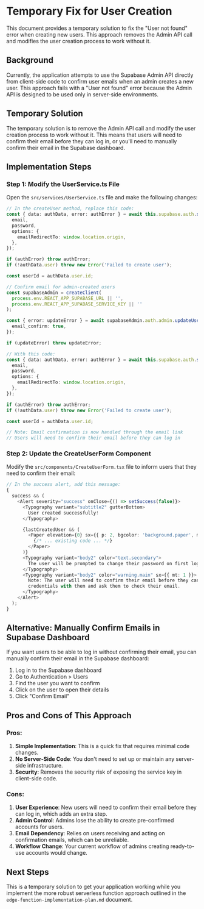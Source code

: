 # Temporary Fix for User Creation

This document provides a temporary solution to fix the "User not found" error when creating new users. This approach removes the Admin API call and modifies the user creation process to work without it.

## Background

Currently, the application attempts to use the Supabase Admin API directly from client-side code to confirm user emails when an admin creates a new user. This approach fails with a "User not found" error because the Admin API is designed to be used only in server-side environments.

## Temporary Solution

The temporary solution is to remove the Admin API call and modify the user creation process to work without it. This means that users will need to confirm their email before they can log in, or you'll need to manually confirm their email in the Supabase dashboard.

## Implementation Steps

### Step 1: Modify the UserService.ts File

Open the `src/services/UserService.ts` file and make the following changes:

```typescript
// In the createUser method, replace this code:
const { data: authData, error: authError } = await this.supabase.auth.signUp({
  email,
  password,
  options: {
    emailRedirectTo: window.location.origin,
  },
});

if (authError) throw authError;
if (!authData.user) throw new Error('Failed to create user');

const userId = authData.user.id;

// Confirm email for admin-created users
const supabaseAdmin = createClient(
  process.env.REACT_APP_SUPABASE_URL || '',
  process.env.REACT_APP_SUPABASE_SERVICE_KEY || ''
);

const { error: updateError } = await supabaseAdmin.auth.admin.updateUserById(userId, {
  email_confirm: true,
});

if (updateError) throw updateError;

// With this code:
const { data: authData, error: authError } = await this.supabase.auth.signUp({
  email,
  password,
  options: {
    emailRedirectTo: window.location.origin,
  },
});

if (authError) throw authError;
if (!authData.user) throw new Error('Failed to create user');

const userId = authData.user.id;

// Note: Email confirmation is now handled through the email link
// Users will need to confirm their email before they can log in
```

### Step 2: Update the CreateUserForm Component

Modify the `src/components/CreateUserForm.tsx` file to inform users that they need to confirm their email:

```typescript
// In the success alert, add this message:
{
  success && (
    <Alert severity="success" onClose={() => setSuccess(false)}>
      <Typography variant="subtitle2" gutterBottom>
        User created successfully!
      </Typography>

      {lastCreatedUser && (
        <Paper elevation={0} sx={{ p: 2, bgcolor: 'background.paper', mb: 2 }}>
          {/* ... existing code ... */}
        </Paper>
      )}
      <Typography variant="body2" color="text.secondary">
        The user will be prompted to change their password on first login.
      </Typography>
      <Typography variant="body2" color="warning.main" sx={{ mt: 1 }}>
        Note: The user will need to confirm their email before they can log in. Please share the
        credentials with them and ask them to check their email.
      </Typography>
    </Alert>
  );
}
```

## Alternative: Manually Confirm Emails in Supabase Dashboard

If you want users to be able to log in without confirming their email, you can manually confirm their email in the Supabase dashboard:

1. Log in to the Supabase dashboard
2. Go to Authentication > Users
3. Find the user you want to confirm
4. Click on the user to open their details
5. Click "Confirm Email"

## Pros and Cons of This Approach

### Pros:

1. **Simple Implementation**: This is a quick fix that requires minimal code changes.
2. **No Server-Side Code**: You don't need to set up or maintain any server-side infrastructure.
3. **Security**: Removes the security risk of exposing the service key in client-side code.

### Cons:

1. **User Experience**: New users will need to confirm their email before they can log in, which adds an extra step.
2. **Admin Control**: Admins lose the ability to create pre-confirmed accounts for users.
3. **Email Dependency**: Relies on users receiving and acting on confirmation emails, which can be unreliable.
4. **Workflow Change**: Your current workflow of admins creating ready-to-use accounts would change.

## Next Steps

This is a temporary solution to get your application working while you implement the more robust serverless function approach outlined in the `edge-function-implementation-plan.md` document.

